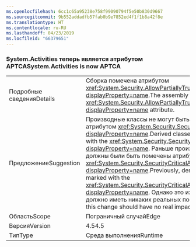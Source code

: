 ```yaml
---
ms.openlocfilehash: 6cc1c65a95238e758f99090794f5e50b830d9667
ms.sourcegitcommit: 9b552addadfb57fab0b9e7852ed4f1f1b8a42f8e
ms.translationtype: HT
ms.contentlocale: ru-RU
ms.lasthandoff: 04/23/2019
ms.locfileid: "66379651"
---
```

### <a name="systemactivities-is-now-aptca"></a><span data-ttu-id="d9b83-101">System.Activities теперь является атрибутом APTCA</span><span class="sxs-lookup"><span data-stu-id="d9b83-101">System.Activities is now APTCA</span></span>

|   |   |
|---|---|
|<span data-ttu-id="d9b83-102">Подробные сведения</span><span class="sxs-lookup"><span data-stu-id="d9b83-102">Details</span></span>|<span data-ttu-id="d9b83-103">Сборка помечена атрибутом <xref:System.Security.AllowPartiallyTrustedCallersAttribute?displayProperty=name>.</span><span class="sxs-lookup"><span data-stu-id="d9b83-103">The assembly is marked with the <xref:System.Security.AllowPartiallyTrustedCallersAttribute?displayProperty=name> attribute.</span></span>|
|<span data-ttu-id="d9b83-104">Предложение</span><span class="sxs-lookup"><span data-stu-id="d9b83-104">Suggestion</span></span>|<span data-ttu-id="d9b83-105">Производные классы не могут быть помечены атрибутом <xref:System.Security.SecurityCriticalAttribute?displayProperty=name>.</span><span class="sxs-lookup"><span data-stu-id="d9b83-105">Derived classes cannot be marked with the <xref:System.Security.SecurityCriticalAttribute?displayProperty=name>.</span></span> <span data-ttu-id="d9b83-106">Раньше производные типы должны были быть помечены атрибутом <xref:System.Security.SecurityCriticalAttribute?displayProperty=name>.</span><span class="sxs-lookup"><span data-stu-id="d9b83-106">Previously, derived types had to be marked with the <xref:System.Security.SecurityCriticalAttribute?displayProperty=name>.</span></span> <span data-ttu-id="d9b83-107">Однако это изменение не должно иметь никаких реальных последствий.</span><span class="sxs-lookup"><span data-stu-id="d9b83-107">However, this change should have no real impact.</span></span>|
|<span data-ttu-id="d9b83-108">Область</span><span class="sxs-lookup"><span data-stu-id="d9b83-108">Scope</span></span>|<span data-ttu-id="d9b83-109">Пограничный случай</span><span class="sxs-lookup"><span data-stu-id="d9b83-109">Edge</span></span>|
|<span data-ttu-id="d9b83-110">Версия</span><span class="sxs-lookup"><span data-stu-id="d9b83-110">Version</span></span>|<span data-ttu-id="d9b83-111">4.5</span><span class="sxs-lookup"><span data-stu-id="d9b83-111">4.5</span></span>|
|<span data-ttu-id="d9b83-112">Тип</span><span class="sxs-lookup"><span data-stu-id="d9b83-112">Type</span></span>|<span data-ttu-id="d9b83-113">Среда выполнения</span><span class="sxs-lookup"><span data-stu-id="d9b83-113">Runtime</span></span>|
